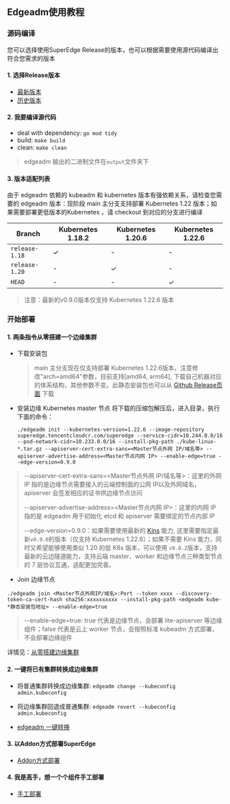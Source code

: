 ## Edgeadm使用教程

### 源码编译

您可以选择使用SuperEdge Release的版本，也可以根据需要使用源代码编译出符合您需求的版本

#### 1. 选择Release版本

- [最新版本](https://github.com/superedge/edgeadm/releases)
- [历史版本](https://github.com/superedge/superedge/releases)

#### 2. 我要编译源代码

- deal with dependency: `go mod tidy`
- build: `make build`
- clean: `make clean`

> edgeadm 输出的二进制文件在`output`文件夹下

#### 3. 版本适配列表

由于 edgeadm 依赖的 kubeadm 和 kubernetes 版本有强依赖关系，请检查您需要的 edgeadm 版本：现阶段 main 主分支支持部署 Kubernetes 1.22 版本；如果需要部署更低版本的Kubernetes ，请 checkout 到对应的分支进行编译

| Branch         | Kubernetes 1.18.2 | Kubernetes 1.20.6 | Kubernetes 1.22.6 |
| -------------- | ----------------- | ----------------- | ----------------- |
| `release-1.18` | ✓                 | -                 | -                 |
| `release-1.20` | -                 | ✓                 | -                 |
| `HEAD`         | -                 | -                 | ✓                 |

> 注意：最新的v0.9.0版本仅支持 Kubernetes 1.22.6 版本

### 开始部署

#### 1. 两条指令从零搭建一个边缘集群

- 下载安装包
  
  > main 主分支现在仅支持部署 Kubernetes 1.22.6版本，注意修改"arch=amd64"参数，目前支持[amd64, arm64], 下载自己机器对应的体系结构，其他参数不变。此静态安装包也可以从 [Github Release页面](https://github.com/superedge/edgeadm/releases/tag/v0.8.2) 下载

- 安装边缘 Kubernetes master 节点
  将下载的压缩包解压后，进入目录，执行下面的命令：
  
  ```shell
  ./edgeadm init --kubernetes-version=1.22.6 --image-repository superedge.tencentcloudcr.com/superedge --service-cidr=10.244.0.0/16 --pod-network-cidr=10.233.0.0/16 --install-pkg-path ./kube-linux-*.tar.gz --apiserver-cert-extra-sans=<Master节点外网 IP/域名等> --apiserver-advertise-address=<Master节点内网 IP> --enable-edge=true --edge-version=0.9.0
  ```

> --apiserver-cert-extra-sans=<Master节点外网 IP/域名等>：这里的外网 IP 指的是边缘节点需要接入的云端控制面的公网 IP以及外网域名，apiserver 会签发相应的证书供边缘节点访问
> 
> --apiserver-advertise-address=<Master节点内网 IP>：这里的内网 IP 指的是 edgeadm 用于初始化 etcd 和 apiserver 需要绑定的节点内部 IP
> 
> --edge-version=0.9.0：如果需要使用最新的 [Kins](https://github.com/superedge/superedge/blob/main/docs/components/kins_CN.md) 能力, 这里需要指定最新`v0.9.0`的版本（仅支持 Kubernetes 1.22.6）；如果不需要 Kins 能力，同时又希望能够使用类似 1.20 的低 K8s 版本，可以使用 `v0.8.2`版本，支持最新的云边隧道能力，支持云端 master、worker 和边缘节点三种类型节点的 7 层协议互通，适配更加完善。

- Join 边缘节点

```shell
./edgeadm join <Master节点外网IP/域名>:Port --token xxxx --discovery-token-ca-cert-hash sha256:xxxxxxxxxx --install-pkg-path <edgeadm kube-*静态安装包地址> --enable-edge=true 
```

> --enable-edge=true: true 代表是边缘节点，会部署 lite-apiserver 等边缘组件；false 代表是云上 worker 节点，会按照标准 kubeadm 方式部署，不会部署边缘组件

详情见：[从零搭建边缘集群](./docs/installation/install_edge_kubernetes_CN.md)

#### 2. 一键将已有集群转换成边缘集群

- 将普通集群转换成边缘集群: `edgeadm change --kubeconfig admin.kubeconfig`

- 将边缘集群回退成普通集群: `edgeadm revert --kubeconfig admin.kubeconfig`

- [edgeadm 一键转换](./docs/installation/install_via_edgeadm_CN.md)

#### 3. 以Addon方式部署SuperEdge

- [Addon方式部署](./docs/installation/addon_superedge_CN.md)

#### 4. 我是高手，想一个个组件手工部署

- [手工部署](./docs/installation/install_manually_CN.md)
